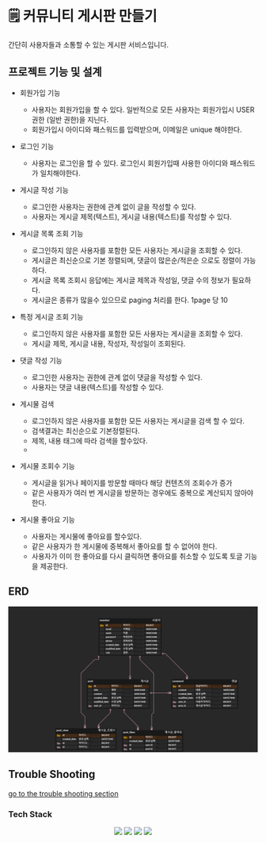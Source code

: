 # 🗒 커뮤니티 게시판 만들기

간단히 사용자들과 소통할 수 있는 게시판 서비스입니다. 

## 프로젝트 기능 및 설계
- 회원가입 기능
  - 사용자는 회원가입을 할 수 있다. 일반적으로 모든 사용자는 회원가입시 USER 권한 (일반 권한)을 지닌다. 
  - 회원가입시 아이디와 패스워드를 입력받으며, 이메일은 unique 해야한다. 

- 로그인 기능
  - 사용자는 로그인을 할 수 있다. 로그인시 회원가입때 사용한 아이디와 패스워드가 일치해야한다. 

- 게시글 작성 기능 
  - 로그인한 사용자는 권한에 관계 없이 글을 작성할 수 있다. 
  - 사용자는 게시글 제목(텍스트), 게시글 내용(텍스트)를 작성할 수 있다.

- 게시글 목록 조회 기능 
  - 로그인하지 않은 사용자를 포함한 모든 사용자는 게시글을 조회할 수 있다. 
  - 게시글은 최신순으로 기본 정렬되며, 댓글이 많은순/적은순 으로도 정렬이 가능하다.
  - 게시글 목록 조회시 응답에는 게시글 제목과 작성일, 댓글 수의 정보가 필요하다.
  - 게시글은 종류가 많을수 있으므로 paging 처리를 한다. 1page 당 10

- 특정 게시글 조회 기능
  - 로그인하지 않은 사용자를 포함한 모든 사용자는 게시글을 조회할 수 있다. 
  - 게시글 제목, 게시글 내용, 작성자, 작성일이 조회된다. 

- 댓글 작성 기능
  - 로그인한 사용자는 권한에 관계 없이 댓글을 작성할 수 있다. 
  - 사용자는 댓글 내용(텍스트)를 작성할 수 있다.

- 게시물 검색
   - 로그인하지 않은 사용자를 포함한 모든 사용자는 게시글을 검색 할 수 있다.
   - 검색결과는 최신순으로 기본정렬된다.
   - 제목, 내용 태그에 따라 검색을 할수있다.
   - 
  
-  게시물 조회수 기능
   - 게시글을 읽거나 페이지를 방문할 때마다 해당 컨텐츠의 조회수가 증가
   - 같은 사용자가 여러 번 게시글을 방문하는 경우에도 중복으로 계산되지 않아야 한다.

 - 게시물 좋아요 기능
   - 사용자는 게시물에 좋아요를 할수있다.
   - 같은 사용자가 한 게시물에 중복해서 좋아요를 할 수 없어야 한다.
   - 사용자가 이미 한 좋아요를 다시 클릭하면 좋아요를 취소할 수 있도록 토글 기능을 제공한다.


## ERD 
![ERD](doc/img/%EC%BB%A4%EB%AE%A4%EB%8B%88%ED%8B%B0%20%EA%B2%8C%EC%8B%9C%ED%8C%90.png)

## Trouble Shooting
[go to the trouble shooting section](doc/TROUBLE_SHOOTING.md)

### Tech Stack
<div align=center> 
  <img src="https://img.shields.io/badge/java-007396?style=for-the-badge&logo=java&logoColor=white"> 
  <img src="https://img.shields.io/badge/spring-6DB33F?style=for-the-badge&logo=spring&logoColor=white"> 
  <img src="https://img.shields.io/badge/mysql-4479A1?style=for-the-badge&logo=mysql&logoColor=white"> 
  <img src="https://img.shields.io/badge/git-F05032?style=for-the-badge&logo=git&logoColor=white">
</div>
